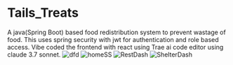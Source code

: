 # Tails_Treats
A java(Spring Boot) based food redistribution system to prevent wastage of food.
This uses spring security with jwt for authentication and role based access.
Vibe coded the frontend with react using Trae ai code editor using claude 3.7 sonnet.
![dfd](https://github.com/user-attachments/assets/51c3c3e5-75db-486c-8727-848854fd1417)
![homeSS](https://github.com/user-attachments/assets/4ecf7127-8876-4b72-b21a-f1cb2f2caf4f)
![RestDash](https://github.com/user-attachments/assets/28ff7e7a-2d12-4c04-abe6-a90535e2b29c)
![ShelterDash](https://github.com/user-attachments/assets/1b865652-32f3-470b-a06a-0c4d4ae8216d)
